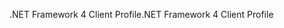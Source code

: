 <span data-ttu-id="9ebfb-101">.NET Framework 4 Client Profile</span><span class="sxs-lookup"><span data-stu-id="9ebfb-101">.NET Framework 4 Client Profile</span></span>